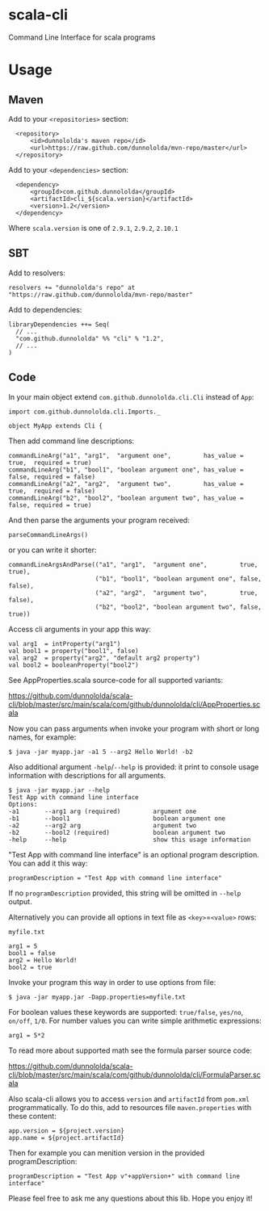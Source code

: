 scala-cli
=========

Command Line Interface for scala programs

Usage
=====

Maven
-----

Add to your `<repositories>` section:

      <repository>
          <id>dunnololda's maven repo</id>
          <url>https://raw.github.com/dunnololda/mvn-repo/master</url>
      </repository>
      
Add to your `<dependencies>` section:

      <dependency>
          <groupId>com.github.dunnololda</groupId>
          <artifactId>cli_${scala.version}</artifactId>
          <version>1.2</version>
      </dependency>
      
Where `scala.version` is one of `2.9.1`, `2.9.2`, `2.10.1`

SBT
---

Add to resolvers:

    resolvers += "dunnololda's repo" at "https://raw.github.com/dunnololda/mvn-repo/master"
    
Add to dependencies:

    libraryDependencies ++= Seq(
      // ...
      "com.github.dunnololda" %% "cli" % "1.2",
      // ...
    )

Code
----

In your main object extend `com.github.dunnololda.cli.Cli` instead of `App`:

    import com.github.dunnololda.cli.Imports._
    
    object MyApp extends Cli {
      
Then add command line descriptions:

    commandLineArg("a1", "arg1",  "argument one",         has_value = true,  required = true)
    commandLineArg("b1", "bool1", "boolean argument one", has_value = false, required = false)
    commandLineArg("a2", "arg2",  "argument two",         has_value = true,  required = false)
    commandLineArg("b2", "bool2", "boolean argument two", has_value = false, required = true)

And then parse the arguments your program received:

    parseCommandLineArgs()
    
or you can write it shorter:

    commandLineArgsAndParse(("a1", "arg1",  "argument one",         true,  true),
                            ("b1", "bool1", "boolean argument one", false, false),
                            ("a2", "arg2",  "argument two",         true,  false),
                            ("b2", "bool2", "boolean argument two", false, true))
                            
Access cli arguments in your app this way:

    val arg1  = intProperty("arg1")
    val bool1 = property("bool1", false)
    val arg2  = property("arg2", "default arg2 property")
    val bool2 = booleanProperty("bool2")
    
See AppProperties.scala source-code for all supported variants:

https://github.com/dunnololda/scala-cli/blob/master/src/main/scala/com/github/dunnololda/cli/AppProperties.scala
    
Now you can pass arguments when invoke your program with short or long names, for example:

    $ java -jar myapp.jar -a1 5 --arg2 Hello World! -b2
    
Also additional argument `-help`/`--help` is provided: it print to console usage information with descriptions for all 
arguments.

    $ java -jar myapp.jar --help
    Test App with command line interface
    Options:
    -a1       --arg1 arg (required)         argument one
    -b1       --bool1                       boolean argument one
    -a2       --arg2 arg                    argument two
    -b2       --bool2 (required)            boolean argument two
    -help     --help                        show this usage information
    
"Test App with command line interface" is an optional program description. You can add it this way:

    programDescription = "Test App with command line interface"

If no `programDescription` provided, this string will be omitted in `--help` output.

Alternatively you can provide all options in text file as `<key>`=`<value>` rows:

    myfile.txt
    
    arg1 = 5
    bool1 = false
    arg2 = Hello World!
    bool2 = true
    
Invoke your program this way in order to use options from file:

    $ java -jar myapp.jar -Dapp.properties=myfile.txt
    
For boolean values these keywords are supported: `true/false`, `yes/no`, `on/off`, `1/0`.
For number values you can write simple arithmetic expressions:

    arg1 = 5*2
    
To read more about supported math see the formula parser source code:

https://github.com/dunnololda/scala-cli/blob/master/src/main/scala/com/github/dunnololda/cli/FormulaParser.scala
    
Also scala-cli allows you to access `version` and `artifactId` from `pom.xml` programmatically. 
To do this, add to resources file `maven.properties` with these content:

    app.version = ${project.version}
    app.name = ${project.artifactId}
    
Then for example you can menition version in the provided programDescription:

    programDescription = "Test App v"+appVersion+" with command line interface"
    
Please feel free to ask me any questions about this lib. Hope you enjoy it!
